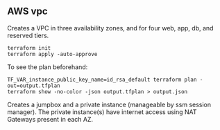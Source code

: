 ## AWS vpc

Creates a VPC in three availability zones, and for four web, app, db, and reserved tiers.

    terraform init
    terraform apply -auto-approve


To see the plan beforehand:

    TF_VAR_instance_public_key_name=id_rsa_default terraform plan -out=output.tfplan
    terraform show -no-color -json output.tfplan > output.json

Creates a jumpbox and a private instance (manageable by ssm session manager). The private instance(s) have internet access
using NAT Gateways present in each AZ.  